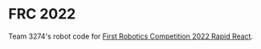 # FRC 2022

Team 3274's robot code for [First Robotics Competition 2022 Rapid React](https://firstfrc.blob.core.windows.net/frc2022/Manual/2022FRCGameManual.pdf).
